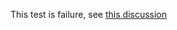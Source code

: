 This test is failure, see [this discussion](https://forum.ionicframework.com/t/nodejs-library-within-ionic-2/53727/5)

